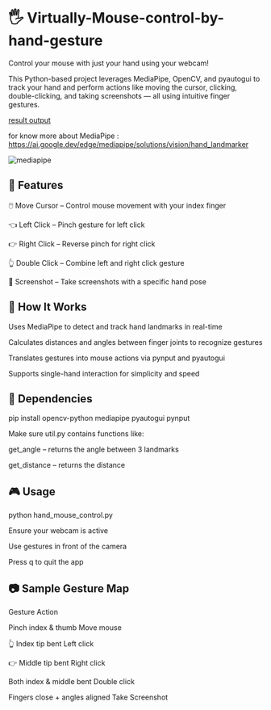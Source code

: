 # 🖐️ Virtually-Mouse-control-by-hand-gesture

Control your mouse with just your hand using your webcam!

This Python-based project leverages MediaPipe, OpenCV, and pyautogui to track your hand and perform actions like moving the cursor, clicking, double-clicking, and taking screenshots — all using intuitive finger gestures.


[result output](https://github.com/user-attachments/assets/b56813fe-b1cf-45d5-8b8e-3a6a44208b05)

for know more about MediaPipe : https://ai.google.dev/edge/mediapipe/solutions/vision/hand_landmarker

![mediapipe](https://github.com/user-attachments/assets/e6d374ca-38c8-4b85-bdb3-4fd914bd2989)


## 🚀 Features

🖱️ Move Cursor – Control mouse movement with your index finger

👈 Left Click – Pinch gesture for left click

👉 Right Click – Reverse pinch for right click

👆 Double Click – Combine left and right click gesture

📸 Screenshot – Take screenshots with a specific hand pose

## 🧠 How It Works

Uses MediaPipe to detect and track hand landmarks in real-time

Calculates distances and angles between finger joints to recognize gestures

Translates gestures into mouse actions via pynput and pyautogui

Supports single-hand interaction for simplicity and speed

## 🧰 Dependencies


pip install opencv-python mediapipe pyautogui pynput

Make sure util.py contains functions like:

get_angle – returns the angle between 3 landmarks

get_distance – returns the distance

## 🎮 Usage

python hand_mouse_control.py

Ensure your webcam is active

Use gestures in front of the camera

Press q to quit the app

## 📷 Sample Gesture Map

Gesture	Action

Pinch index & thumb	Move mouse

👆 Index tip bent	Left click

👉 Middle tip bent	Right click

Both index & middle bent	Double click

Fingers close + angles aligned	Take Screenshot

